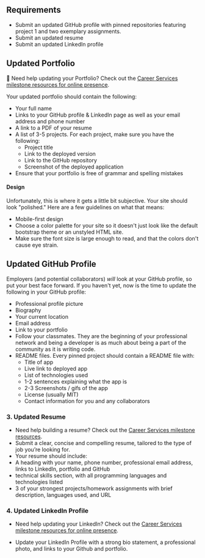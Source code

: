 ## Requirements

- Submit an updated GitHub profile with pinned repositories featuring project 1 and two exemplary assignments.
- Submit an updated resume
- Submit an updated LinkedIn profile

## Updated Portfolio

💁 Need help updating your Portfolio? Check out the [Career Services milestone resources for online presence](hhttps://sites.google.com/2u.com/careerservices-webdev/coding-milestones/milestone-polish-online-presence).

Your updated portfolio should contain the following:

- Your full name
- Links to your GitHub profile & LinkedIn page as well as your email address and phone number
- A link to a PDF of your resume
- A list of 3-5 projects. For each project, make sure you have the following:
  - Project title
  - Link to the deployed version
  - Link to the GitHub repository
  - Screenshot of the deployed application
- Ensure that your portfolio is free of grammar and spelling mistakes

#### Design

Unfortunately, this is where it gets a little bit subjective. Your site should look
"polished." Here are a few guidelines on what that means:

- Mobile-first design
- Choose a color palette for your site so it doesn't just look like the default bootstrap theme or an unstyled HTML site.
- Make sure the font size is large enough to read, and that the colors don't cause eye strain.

## Updated GitHub Profile

Employers (and potential collaborators) _will_ look at your GitHub profile, so put your best face forward. If you haven't yet, now is the time to update the following in your GitHub profile:

- Professional profile picture
- Biography
- Your current location
- Email address
- Link to your portfolio
- Follow your classmates. They are the beginning of your professional network and being a developer is as much about being a part of the community as it is writing code.
- README files. Every pinned project should contain a README file with:
  - Title of app
  - Live link to deployed app
  - List of technologies used
  - 1-2 sentences explaining what the app is
  - 2-3 Screenshots / gifs of the app
  - License (usually MIT)
  - Contact information for you and any collaborators

### 3. Updated Resume

- Need help building a resume? Check out the [Career Services milestone resources](https://sites.google.com/2u.com/careerservices-webdev/coding-milestones/milestone-develop-your-resume).
- Submit a clear, concise and compelling resume, tailored to the type of job you’re looking for.
- Your resume should include:
- A heading with your name, phone number, professional email address, links to LinkedIn, portfolio and GitHub
- technical skills section, with all programming languages and technologies listed
- 3 of your strongest projects/homework assignments with brief description, languages used, and URL

### 4. Updated LinkedIn Profile

- Need help updating your LinkedIn? Check out the [Career Services milestone resources for online presence](hhttps://sites.google.com/2u.com/careerservices-webdev/coding-milestones/milestone-polish-online-presence).

- Update your LinkedIn Profile with a strong bio statement, a professional photo, and links to your Github and portfolio.
